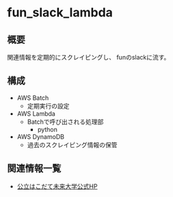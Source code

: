 # fun_slack_lambda
## 概要
関連情報を定期的にスクレイピングし、
funのslackに流す。

## 構成
- AWS Batch
  - 定期実行の設定
- AWS Lambda
  - Batchで呼び出される処理部
    - python
- AWS DynamoDB
  - 過去のスクレイピング情報の保管

## 関連情報一覧
- [公立はこだて未来大学公式HP](https://www.fun.ac.jp/)
